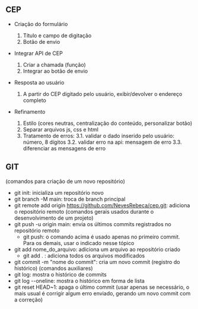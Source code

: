 ## CEP

- Criação do formulário

  1. Título e campo de digitação
  2. Botão de envio

- Integrar API de CEP

  1. Criar a chamada (função)
  2. Integrar ao botão de envio

- Resposta ao usuário

  1. A partir do CEP digitado pelo usuário, exibir/devolver o endereço completo

- Refinamento
  1. Estilo (cores neutras, centralização do conteúdo, personalizar botão)
  2. Separar arquivos js, css e html
  3. Tratamento de erros:
     3.1. validar o dado inserido pelo usuário: número, 8 dígitos
     3.2. validar erro na api: mensagem de erro
     3.3. diferenciar as mensagens de erro

## GIT

(comandos para criação de um novo repositório)

- git init: inicializa um repositório novo
- git branch -M main: troca de branch principal
- git remote add origin https://github.com/NevesRebeca/cep.git: adiciona o repositório remoto
  (comandos gerais usados durante o desenvolvimento de um projeto)
- git push -u origin main: envia os últimos commits registrados no repositório remoto
  - git push: o comando acima é usado apenas no primeiro commit. Para os demais, usar o indicado nesse tópico
- git add nome_do_arquivo: adiciona um arquivo ao repositório criado
  - git add . : adiciona todos os arquivos modificados
- git commit -m "nome do commit": cria um novo commit (registro do histórico)
  (comandos auxiliares)
- git log: mostra o histórico de commits
- git log --oneline: mostra o histórico em forma de lista
- git reset HEAD~1: apaga o último commit (usar apenas se necessário, o mais usual é corrigir algum erro enviado, gerando um novo commit com a correção)
